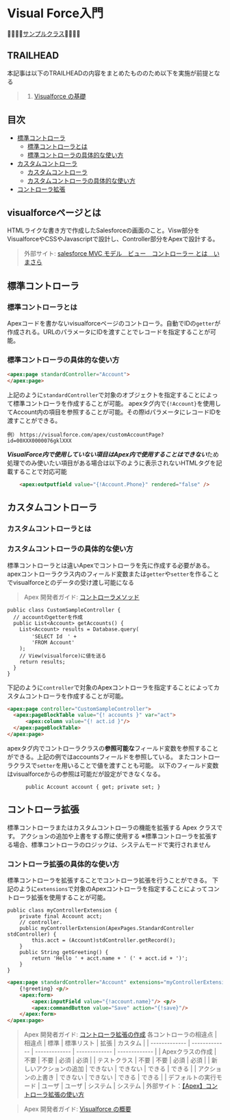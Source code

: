 # Visual Force入門
:dolphin::dolphin::dolphin::dolphin:[サンプルクラス]():dolphin::dolphin::dolphin::dolphin:

## TRAILHEAD
本記事は以下のTRAILHEADの内容をまとめたもののため以下を実施が前提となる
> 1. [Visualforce の基礎](https://trailhead.salesforce.com/ja/content/learn/modules/visualforce_fundamentals)
## 目次
- [標準コントローラ](#標準コントローラ)
  - [標準コントローラとは](#標準コントローラとは)  
  - [標準コントローラの具体的な使い方](#標準コントローラの具体的な使い方)  
- [カスタムコントローラ](#カスタムコントローラ)
  - [カスタムコントローラ](#カスタムコントローラ)  
  - [カスタムコントローラの具体的な使い方](#カスタムコントローラの具体的な使い方)  
- [コントローラ拡張](#コントローラ拡張)
## visualforceページとは
HTMLライクな書き方で作成したSalesforceの画面のこと。Visw部分をVisualforceやCSSやJavascriptで設計し、Controller部分をApexで設計する。
> 外部サイト: [salesforce MVC モデル　ビュー　コントローラー とは　いまさら](https://salesforce.oikeru.com/entry/salesforce_mvc)
## 標準コントローラ
### 標準コントローラとは
Apexコードを書かないvisualforceページのコントローラ。自動でIDの```getter```が作成される。URLのパラメータにIDを渡すことでレコードを指定することが可能。
### 標準コントローラの具体的な使い方
```html
<apex:page standardController="Account">
</apex:page>
```
上記のように```standardController```で対象のオブジェクトを指定することによって標準コントローラを作成することが可能。
apexタグ内で```{!Account}```を使用してAccount内の項目を参照することが可能。その際idパラメータにレコードIDを渡すことができる。
```url
例）　https://visualforce.com/apex/customAccountPage?id=00XXX0000076gklXXX
```
***VisualForce内で使用していない項目はApex内で使用することはできない***ため
処理でのみ使いたい項目がある場合は以下のように表示されないHTMLタグを記載することで対応可能
```HTML
    <apex:outputfield value="{!Account.Phone}" rendered="false" />
```
## カスタムコントローラ
### カスタムコントローラとは
### カスタムコントローラの具体的な使い方
標準コントローラとは違いApexでコントローラを先に作成する必要がある。
apexコントローラクラス内のフィールド変数または```getter```や```setter```を作ることでvisualforceとのデータの受け渡し可能になる
> Apex 開発者ガイド: [コントローラメソッド](https://developer.salesforce.com/docs/atlas.ja-jp.pages.meta/pages/pages_controller_methods.htm)
```apex
public class CustomSampleController {
  // accountのgetterを作成
  public List<Account> getAccounts() {
    List<Account> results = Database.query(
        'SELECT Id　' +
        'FROM Account'
    );
    // View(visualforce)に値を送る
    return results;
  }
}
```
下記のように```controller```で対象のApexコントローラを指定することによってカスタムコントローラを作成することが可能。
```html
<apex:page controller="CustomSampleController">
  <apex:pageBlockTable value="{! accounts }" var="act">
      <apex:column value="{! act.id }"/>
  </apex:pageBlockTable>
</apex:page>
```
apexタグ内でコントローラクラスの<b>参照可能な</b>フィールド変数を参照することができる。上記の例ではaccountsフィールドを参照している。
またコントローラクラスで```setter```を用いることで値を渡すことも可能。
以下のフィールド変数はvisualforceからの参照は可能だが設定ができなくなる。
```Apex
      public Account account { get; private set; }
```
## コントローラ拡張
標準コントローラまたはカスタムコントローラの機能を拡張する Apex クラスです。
アクションの追加や上書をする際に使用する
※標準コントローラを拡張する場合、標準コントローラのロジックは、システムモードで実行されません

### コントローラ拡張の具体的な使い方
標準コントローラを拡張することでコントローラ拡張を行うことができる。
下記のように```extensions```で対象のApexコントローラを指定することによってコントローラ拡張を使用することが可能。
```Apex
public class myControllerExtension {
    private final Account acct;
    // controller.
    public myControllerExtension(ApexPages.StandardController stdController) {
        this.acct = (Account)stdController.getRecord();
    }
    public String getGreeting() {
        return 'Hello ' + acct.name + ' (' + acct.id + ')';
    }
}
```

```html
<apex:page standardController="Account" extensions="myControllerExtension">
    {!greeting} <p/>
    <apex:form>
        <apex:inputField value="{!account.name}"/> <p/>
        <apex:commandButton value="Save" action="{!save}"/>
    </apex:form>
</apex:page>
```
> Apex 開発者ガイド: [コントローラ拡張の作成](https://developer.salesforce.com/docs/atlas.ja-jp.pages.meta/pages/pages_controller_extension.htm)
各コントローラの相違点
| 相違点	 | 標準 | 標準リスト | 拡張 | カスタム |
| ------------- | ------------- | ------------- | ------------- | ------------- |
| Apexクラスの作成 | 不要	  | 不要  | 必須  | 必須  |
| テストクラス | 不要  | 不要  | 必須 | 必須 |
| 新しいアクションの追加	| できない | できない	| できる | できる |
| アクションの上書き | できない	  | できない | できる | できる |
| デフォルトの実行モード	| ユーザ  | ユーザ | システム	| システム |
> 外部サイト：[【Apex】コントローラ拡張の使い方](https://savepo.com/how_to_use_controller_extension)


> Apex 開発者ガイド: [Visualforce の概要](https://developer.salesforce.com/docs/atlas.ja-jp.pages.meta/pages/pages_intro.htm)
